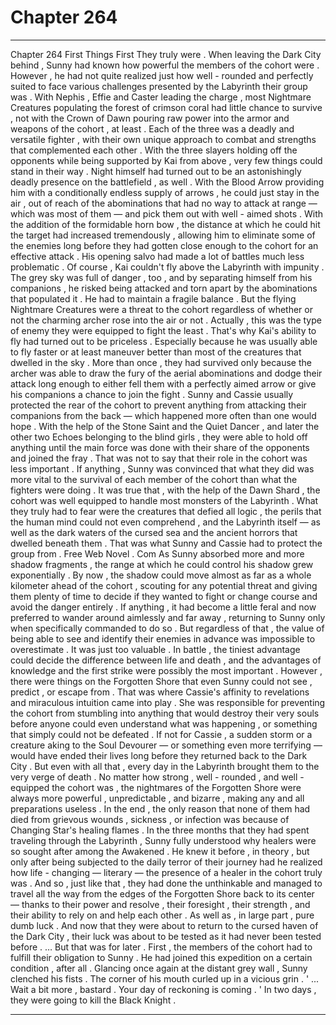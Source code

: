 
# Chapter 264


---

Chapter 264 First Things First
They truly were .
When leaving the Dark City behind , Sunny had known how powerful the members of the cohort were . However , he had not quite realized just how well - rounded and perfectly suited to face various challenges presented by the Labyrinth their group was .
With Nephis , Effie and Caster leading the charge , most Nightmare Creatures populating the forest of crimson coral had little chance to survive , not with the Crown of Dawn pouring raw power into the armor and weapons of the cohort , at least . Each of the three was a deadly and versatile fighter , with their own unique approach to combat and strengths that complemented each other .
With the three slayers holding off the opponents while being supported by Kai from above , very few things could stand in their way .
Night himself had turned out to be an astonishingly deadly presence on the battlefield , as well . With the Blood Arrow providing him with a conditionally endless supply of arrows , he could just stay in the air , out of reach of the abominations that had no way to attack at range — which was most of them — and pick them out with well - aimed shots .
With the addition of the formidable horn bow , the distance at which he could hit the target had increased tremendously , allowing him to eliminate some of the enemies long before they had gotten close enough to the cohort for an effective attack . His opening salvo had made a lot of battles much less problematic .
Of course , Kai couldn't fly above the Labyrinth with impunity . The grey sky was full of danger , too , and by separating himself from his companions , he risked being attacked and torn apart by the abominations that populated it . He had to maintain a fragile balance .
But the flying Nightmare Creatures were a threat to the cohort regardless of whether or not the charming archer rose into the air or not . Actually , this was the type of enemy they were equipped to fight the least . That's why Kai's ability to fly had turned out to be priceless .
Especially because he was usually able to fly faster or at least maneuver better than most of the creatures that dwelled in the sky . More than once , they had survived only because the archer was able to draw the fury of the aerial abominations and dodge their attack long enough to either fell them with a perfectly aimed arrow or give his companions a chance to join the fight .
Sunny and Cassie usually protected the rear of the cohort to prevent anything from attacking their companions from the back — which happened more often than one would hope . With the help of the Stone Saint and the Quiet Dancer , and later the other two Echoes belonging to the blind girls , they were able to hold off anything until the main force was done with their share of the opponents and joined the fray .
That was not to say that their role in the cohort was less important .
If anything , Sunny was convinced that what they did was more vital to the survival of each member of the cohort than what the fighters were doing .
It was true that , with the help of the Dawn Shard , the cohort was well equipped to handle most monsters of the Labyrinth . What they truly had to fear were the creatures that defied all logic , the perils that the human mind could not even comprehend , and the Labyrinth itself — as well as the dark waters of the cursed sea and the ancient horrors that dwelled beneath them .
That was what Sunny and Cassie had to protect the group from . Free Web Novel . Com
As Sunny absorbed more and more shadow fragments , the range at which he could control his shadow grew exponentially . By now , the shadow could move almost as far as a whole kilometer ahead of the cohort , scouting for any potential threat and giving them plenty of time to decide if they wanted to fight or change course and avoid the danger entirely .
If anything , it had become a little feral and now preferred to wander around aimlessly and far away , returning to Sunny only when specifically commanded to do so .
But regardless of that , the value of being able to see and identify their enemies in advance was impossible to overestimate . It was just too valuable . In battle , the tiniest advantage could decide the difference between life and death , and the advantages of knowledge and the first strike were possibly the most important .
However , there were things on the Forgotten Shore that even Sunny could not see , predict , or escape from .
That was where Cassie's affinity to revelations and miraculous intuition came into play . She was responsible for preventing the cohort from stumbling into anything that would destroy their very souls before anyone could even understand what was happening , or something that simply could not be defeated .
If not for Cassie , a sudden storm or a creature aking to the Soul Devourer — or something even more terrifying — would have ended their lives long before they returned back to the Dark City .
But even with all that , every day in the Labyrinth brought them to the very verge of death . No matter how strong , well - rounded , and well - equipped the cohort was , the nightmares of the Forgotten Shore were always more powerful , unpredictable , and bizarre , making any and all preparations useless .
In the end , the only reason that none of them had died from grievous wounds , sickness , or infection was because of Changing Star's healing flames .
In the three months that they had spent traveling through the Labyrinth , Sunny fully understood why healers were so sought after among the Awakened . He knew it before , in theory , but only after being subjected to the daily terror of their journey had he realized how life - changing — literary — the presence of a healer in the cohort truly was .
And so , just like that , they had done the unthinkable and managed to travel all the way from the edges of the Forgotten Shore back to its center — thanks to their power and resolve , their foresight , their strength , and their ability to rely on and help each other .
As well as , in large part , pure dumb luck .
And now that they were about to return to the cursed haven of the Dark City , their luck was about to be tested as it had never been tested before .
… But that was for later .
First , the members of the cohort had to fulfill their obligation to Sunny .
He had joined this expedition on a certain condition , after all .
Glancing once again at the distant grey wall , Sunny clenched his fists . The corner of his mouth curled up in a vicious grin .
' ... Wait a bit more , bastard . Your day of reckoning is coming . '
In two days , they were going to kill the Black Knight .

---

